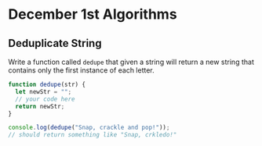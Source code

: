 # December 1st Algorithms

## Deduplicate String

Write a function called `dedupe` that given a string will return a new string that contains only the first instance of each letter.

```js
function dedupe(str) {
  let newStr = "";
  // your code here
  return newStr;
}

console.log(dedupe("Snap, crackle and pop!"));
// should return something like "Snap, crkledo!"
```
